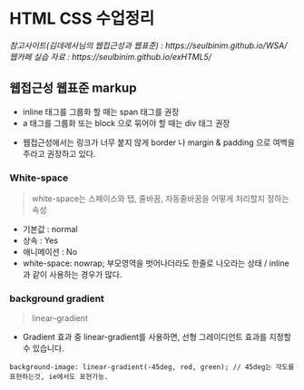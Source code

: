 <h1>HTML CSS 수업정리 </h1>
<cite>참고사이트(김데레사님의 웹접근성과 웹표준) : https://seulbinim.github.io/WSA/ </cite><br>
<cite>웹카페 실습 자료 : https://seulbinim.github.io/exHTML5/</cite>


## 웹접근성 웹표준 markup
* inline 태그를 그룹화 할 때는 span 태그를 권장
* a 태그를 그룹화 또는 block 으로 묶어야 할 때는 div 태그 권장
- 웹접근성에서는 링크가 너무 붙지 않게 border 나 margin & padding 으로 여백을 주라고 권장하고 있다.


### White-space
> white-space는 스페이스와 탭, 줄바꿈, 자동줄바꿈을 어떻게 처리할지 정하는 속성
* 기본값 : normal
* 상속 : Yes
* 애니메이션 : No
* white-space: nowrap; 부모영역을 벗어나더라도 한줄로 나오라는 상태 / inline과 같이 사용하는 경우가 많다.

### background gradient
> linear–gradient
* Gradient 효과 중 linear-gradient를 사용하면, 선형 그레이디언트 효과를 지정할 수 있습니다.
```
background-image: linear-gradient(-45deg, red, green); // 45deg는 각도를 표현하는것, ie에서도 표현가능.

```